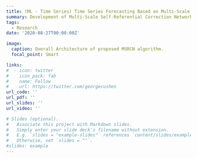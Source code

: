 ```yaml
---
title: (ML - Time Series) Time Series Forecasting Based on Multi-Scale Self-Referential Correction Networks (MSRCN).
summary: Development of Multi-Scale Self-Referential Correction Networks (MSRCN) for time series forecasting and gain state-of-the-art performance in multiple public datasets.
tags:
  - Research
date: '2020-08-27T00:00:00Z'

image:
  caption: Overall Architecture of proposed MSRCN algorithm.
  focal_point: Smart

links:
#  - icon: twitter
#    icon_pack: fab
#    name: Follow
#    url: https://twitter.com/georgecushen
url_code: ''
url_pdf: ''
url_slides: ''
url_video: ''

# Slides (optional).
#   Associate this project with Markdown slides.
#   Simply enter your slide deck's filename without extension.
#   E.g. `slides = "example-slides"` references `content/slides/example-slides.md`.
#   Otherwise, set `slides = ""`.
#slides: example
---
```



